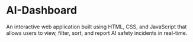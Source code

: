 # AI-Dashboard
An interactive web application built using HTML, CSS, and JavaScript that allows users to view, filter, sort, and report AI safety incidents in real-time. 

